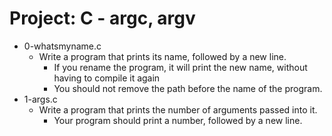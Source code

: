 # Project: C - argc, argv

*  0-whatsmyname.c
   - Write a program that prints its name, followed by a new line.
     - If you rename the program, it will print the new name, without having to compile it again
     - You should not remove the path before the name of the program.
*  1-args.c
   - Write a program that prints the number of arguments passed into it.
     - Your program should print a number, followed by a new line.
